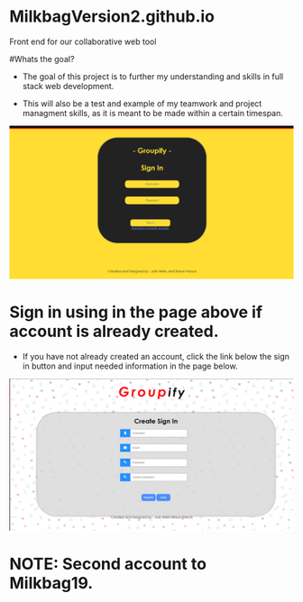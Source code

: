 # MilkbagVersion2.github.io
Front end for our collaborative web tool

#Whats the goal?
- The goal of this project is to further my understanding and skills in full stack web development.

- This will also be a test and example of my teamwork and project managment skills, as it is meant to be made within a certain timespan.  

![Image description](signin.PNG)

# Sign in using in the page above if account is already created.
- If you have not already created an account, click the link below the sign in button and input needed information in the page below.

![Image description](signup.PNG)



# NOTE: Second account to Milkbag19. 
